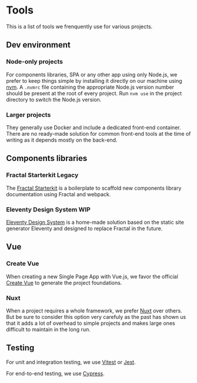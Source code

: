 # Tools

This is a list of tools we frenquently use for various projects.

## Dev environment

### Node-only projects

For components libraries, SPA or any other app using only Node.js, we prefer to keep things simple by installing it directly on our machine using [nvm](https://github.com/nvm-sh/nvm). A `.nvmrc` file containing the appropriate Node.js version number should be present at the root of every project. Run `nvm use` in the project directory to switch the Node.js version.

### Larger projects

They generally use Docker and include a dedicated front-end container. There are no ready-made solution for common front-end tools at the time of writing as it depends mostly on the back-end.

## Components libraries

### Fractal Starterkit <Badge type="danger">Legacy</Badge>

The [Fractal Starterkit](https://github.com/liip/styleguide-starterkit) is a boilerplate to scaffold new components library documentation using Fractal and webpack.

### Eleventy Design System <Badge type="warning">WIP</Badge>

[Eleventy Design System](https://gitlab.liip.ch/rawbot/eleventy-design-system) is a home-made solution based on the static site generator Eleventy and designed to replace Fractal in the future.

## Vue

### Create Vue

When creating a new Single Page App with Vue.js, we favor the official [Create Vue](https://vuejs.org/guide/quick-start.html) to generate the project foundations.

### Nuxt

When a project requires a whole framework, we prefer [Nuxt](https://nuxtjs.org/) over others. But be sure to consider this option very carefuly as the past has shown us that it adds a lot of overhead to simple projects and makes large ones difficult to maintain in the long run.

## Testing

For unit and integration testing, we use [Vitest](https://vitest.dev/) or [Jest](https://jestjs.io/).

For end-to-end testing, we use [Cypress](https://www.cypress.io/).
